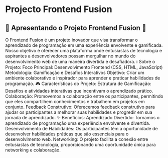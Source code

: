 # Projecto Frontend Fusion

## 🌟 Apresentando o Projeto Frontend Fusion 🌟

O Frontend Fusion é um projeto inovador que visa transformar o aprendizado de programação em uma experiência envolvente e gamificada. Nosso objetivo é oferecer uma plataforma onde entusiastas de tecnologia e aspirantes a desenvolvedores possam mergulhar no mundo do desenvolvimento web de uma maneira divertida e desafiadora.
ℹ️ Sobre o Projeto:
Foco Principal: Desenvolvimento Frontend (CSS, HTML, JavaScript)
Metodologia: Gamificação e Desafios Interativos
Objetivo: Criar um ambiente colaborativo e inspirador para aprender e praticar habilidades de programação.
🎮 Características do Projeto:
Estrutura de Gamificação: Desafios e atividades interativas que incentivam o aprendizado prático.
Colaboração: Promovemos a colaboração entre os participantes, permitindo que eles compartilhem conhecimentos e trabalhem em projetos em conjunto.
Feedback Construtivo: Oferecemos feedback construtivo para ajudar os participantes a melhorar suas habilidades e progredir em sua jornada de aprendizado.
✨ Benefícios:
Aprendizado Divertido: Tornamos o aprendizado de programação uma experiência envolvente e divertida.
Desenvolvimento de Habilidades: Os participantes têm a oportunidade de desenvolver habilidades práticas que são essenciais para o desenvolvimento web.
Networking: O projeto facilita a conexão entre entusiastas de tecnologia, proporcionando uma oportunidade única para networking e colaboração.

![]()
